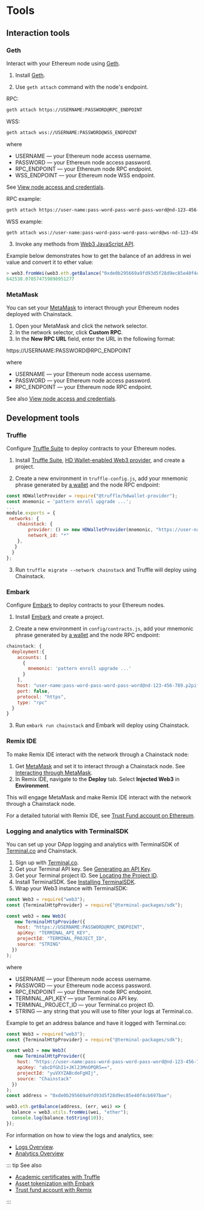 # Tools

## Interaction tools

### Geth

Interact with your Ethereum node using [Geth](https://github.com/ethereum/go-ethereum/wiki/geth).

1. Install [Geth](https://github.com/ethereum/go-ethereum).

2. Use `geth attach` command with the node's endpoint.

RPC:

``` sh
geth attach https://USERNAME:PASSWORD@RPC_ENDPOINT
```

WSS:

``` sh
geth attach wss://USERNAME:PASSWORD@WSS_ENDPOINT
```

where

* USERNAME — your Ethereum node access username.
* PASSWORD — your Ethereum node access password.
* RPC_ENDPOINT — your Ethereum node RPC endpoint.
* WSS_ENDPOINT — your Ethereum node WSS endpoint.

See [View node access and credentials](/platform/view-node-access-and-credentials).

RPC example:

``` sh
geth attach https://user-name:pass-word-pass-word-pass-word@nd-123-456-789.p2pify.com
```

WSS example:

``` sh
geth attach wss://user-name:pass-word-pass-word-pass-word@ws-nd-123-456-789.p2pify.com
```

3. Invoke any methods from [Web3 JavaScript API](https://github.com/ethereum/wiki/wiki/JavaScript-API).

Example below demonstrates how to get the balance of an address in wei value and convert it to ether value:

``` js
> web3.fromWei(web3.eth.getBalance("0xde0b295669a9fd93d5f28d9ec85e40f4cb697bae"))
642538.078574759898951277
```

### MetaMask

You can set your [MetaMask](https://metamask.io/) to interact through your Ethereum nodes deployed with Chainstack.

1. Open your MetaMask and click the network selector.
1. In the network selector, click **Custom RPC**.
1. In the **New RPC URL** field, enter the URL in the following format:

https://USERNAME:PASSWORD@RPC_ENDPOINT

where

* USERNAME — your Ethereum node access username.
* PASSWORD — your Ethereum node access password.
* RPC_ENDPOINT — your Ethereum node RPC endpoint.

See also [View node access and credentials](/platform/view-node-access-and-credentials).

## Development tools

### Truffle

Configure [Truffle Suite](https://truffleframework.com) to deploy contracts to your Ethereum nodes.

1. Install [Truffle Suite](https://truffleframework.com), [HD Wallet-enabled Web3 provider](https://github.com/trufflesuite/truffle/tree/develop/packages/hdwallet-provider), and create a project.

2. Create a new environment in `truffle-config.js`, add your mnemonic phrase generated by [a wallet](https://docs.ethhub.io/using-ethereum/wallets/intro-to-ethereum-wallets/) and the node RPC endpoint:

``` js
const HDWalletProvider = require("@truffle/hdwallet-provider");
const mnemonic = 'pattern enroll upgrade ...';
...
module.exports = {
 networks: {
    chainstack: {
        provider: () => new HDWalletProvider(mnemonic, "https://user-name:pass-word-pass-word-pass-word@nd-123-456-789.p2pify.com"),
        network_id: "*"
    },
   }
  }
};
```

3. Run `truffle migrate --network chainstack` and Truffle will deploy using Chainstack.

### Embark

Configure [Embark](https://embark.status.im) to deploy contracts to your Ethereum nodes.

1. Install [Embark](https://embark.status.im) and create a project.

2. Create a new environment in `config/contracts.js`, add your mnemonic phrase generated by [a wallet](https://docs.ethhub.io/using-ethereum/wallets/intro-to-ethereum-wallets/) and the node RPC endpoint:

``` js
chainstack: {
  deployment:{
    accounts: [
      {
        mnemonic: 'pattern enroll upgrade ...'
      }
    ],
    host: "user-name:pass-word-pass-word-pass-word@nd-123-456-789.p2pify.com",
    port: false,
    protocol: "https",
    type: "rpc"
  }
}
```

3. Run `embark run chainstack` and Embark will deploy using Chainstack.

### Remix IDE

To make Remix IDE interact with the network through a Chainstack node:

1. Get [MetaMask](https://metamask.io/) and set it to interact through a Chainstack node. See [Interacting through MetaMask](#metamask).
1. In Remix IDE, navigate to the **Deploy** tab. Select **Injected Web3** in **Environment**.

This will engage MetaMask and make Remix IDE interact with the network through a Chainstack node.

For a detailed tutorial with Remix IDE, see [Trust Fund account on Ethereum](/tutorials/trust-fund-account-on-ethereum).

### Logging and analytics with TerminalSDK

You can set up your DApp logging and analytics with TerminalSDK of [Terminal.co](https://terminal.co/) and Chainstack.

1. Sign up with [Terminal.co](https://terminal.co/).
1. Get your Terminal API key. See [Generating an API Key](https://docs.terminal.co/logs-analytics/create-an-api-key).
1. Get your Terminal project ID. See [Locating the Project ID](https://docs.terminal.co/logs-analytics/locating-the-project-id).
1. Install TerminalSDK. See [Installing TerminalSDK](https://docs.terminal.co/logs-analytics/hexsdk-quickstart#installing-terminalsdk).
1. Wrap your Web3 instance with TerminalSDK:

``` js
const Web3 = require("web3");
const {TerminalHttpProvider} = require("@terminal-packages/sdk");

const web3 = new Web3(
   new TerminalHttpProvider({
    host: "https://USERNAME:PASSWORD@RPC_ENDPOINT",
    apiKey: "TERMINAL_API_KEY",
    projectId: "TERMINAL_PROJECT_ID",
    source: "STRING"
  })
);
```

where

* USERNAME — your Ethereum node access username.
* PASSWORD — your Ethereum node access password.
* RPC_ENDPOINT — your Ethereum node RPC endpoint.
* TERMINAL_API_KEY — your Terminal.co API key.
* TERMINAL_PROJECT_ID — your Terminal.co project ID.
* STRING — any string that you will use to filter your logs at Terminal.co.

Example to get an address balance and have it logged with Terminal.co:

``` js
const Web3 = require("web3");
const {TerminalHttpProvider} = require("@terminal-packages/sdk");

const web3 = new Web3(
   new TerminalHttpProvider({
    host: "https://user-name:pass-word-pass-word-pass-word@nd-123-456-789.p2pify.com",
    apiKey: "abcDfGhI1+JKl23MnOPQRS==",
    projectId: "yuVXYZABcdeFgHIj",
    source: "Chainstack"
  })
);
const address = "0xde0b295669a9fd93d5f28d9ec85e40f4cb697bae";

web3.eth.getBalance(address, (err, wei) => {
  balance = web3.utils.fromWei(wei, "ether");
  console.log(balance.toString(10));
});
```

For information on how to view the logs and analytics, see:

* [Logs Overview](https://docs.terminal.co/logs-analytics/logs-overview).
* [Analytics Overview](https://docs.terminal.co/logs-analytics/analytics-overview)

::: tip See also

* [Academic certificates with Truffle](/tutorials/ethereum/academic-certificates-with-truffle)
* [Asset tokenization with Embark](/tutorials/ethereum/asset-tokenization-with-embark)
* [Trust fund account with Remix](/tutorials/ethereum/trust-fund-account-with-remix)

:::
